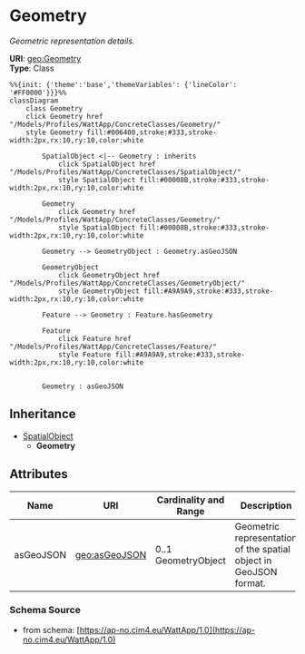 # Geometry

_Geometric representation details._

**URI**: [geo:Geometry](http://www.opengis.net/ont/geosparql#Geometry)<br />
**Type**: Class

```mermaid
%%{init: {'theme':'base','themeVariables': {'lineColor': '#FF0000'}}}%%
classDiagram
    class Geometry
    click Geometry href "/Models/Profiles/WattApp/ConcreteClasses/Geometry/"
    style Geometry fill:#006400,stroke:#333,stroke-width:2px,rx:10,ry:10,color:white

        SpatialObject <|-- Geometry : inherits
            click SpatialObject href "/Models/Profiles/WattApp/ConcreteClasses/SpatialObject/"
            style SpatialObject fill:#00008B,stroke:#333,stroke-width:2px,rx:10,ry:10,color:white

        Geometry
            click Geometry href "/Models/Profiles/WattApp/ConcreteClasses/Geometry/"
            style SpatialObject fill:#00008B,stroke:#333,stroke-width:2px,rx:10,ry:10,color:white

        Geometry --> GeometryObject : Geometry.asGeoJSON

        GeometryObject
            click GeometryObject href "/Models/Profiles/WattApp/ConcreteClasses/GeometryObject/"
            style GeometryObject fill:#A9A9A9,stroke:#333,stroke-width:2px,rx:10,ry:10,color:white

        Feature --> Geometry : Feature.hasGeometry

        Feature
            click Feature href "/Models/Profiles/WattApp/ConcreteClasses/Feature/"
            style Feature fill:#A9A9A9,stroke:#333,stroke-width:2px,rx:10,ry:10,color:white


        Geometry : asGeoJSON
```

## Inheritance
* [SpatialObject](SpatialObject.md)
    * **Geometry**

## Attributes
| Name | URI | Cardinality and Range | Description | Inheritance |
| ---  | --- | --- | --- | --- |
| asGeoJSON | [geo:asGeoJSON](http://www.opengis.net/ont/geosparql#asGeoJSON) | 0..1 GeometryObject | Geometric representation of the spatial object in GeoJSON format. | direct |

### Schema Source
* from schema: [https://ap-no.cim4.eu/WattApp/1.0](https://ap-no.cim4.eu/WattApp/1.0)
